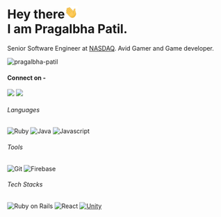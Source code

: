 # Hey there<img src="https://github.com/Pragalbha-Patil/Pragalbha-Patil/blob/master/wave.gif" width="30px"><br>I am Pragalbha Patil.
Senior Software Engineer at [NASDAQ](https://www.nasdaq.com/). Avid Gamer and Game developer.<br>
<p align="left"> <img src="https://komarev.com/ghpvc/?username=pragalbha-patil" alt="pragalbha-patil" /> </p> 

#### Connect on - 
[<img src="https://img.shields.io/badge/linkedin-%230077B5.svg?&style=for-the-badge&logo=linkedin&logoColor=white" />](https://www.linkedin.com/in/pragalbha-patil-610541172/) 
[<img src = "https://img.shields.io/badge/instagram-%23EE157B.svg?&style=for-the-badge&logo=instagram&logoColor=white">](https://www.instagram.com/psp.jpg/)

###### Languages
![Ruby](https://img.shields.io/badge/-Ruby-red?style=flat-square&logo=Ruby)
![Java](https://img.shields.io/badge/-Java-red?style=flat-square&logo=oracle)
![Javascript](https://img.shields.io/badge/-Javascript-red?style=flat-square&logo=Javascript)

###### Tools
![Git](https://img.shields.io/badge/-Git-black?style=flat-square&logo=git)
![Firebase](https://img.shields.io/badge/-Firebase-181717?style=flat-square&logo=firebase)

###### Tech Stacks

![Ruby on Rails](https://img.shields.io/badge/-ROR-red?style=flat-square&logo=Ruby)
![React](https://img.shields.io/badge/-React-black?style=flat-square&logo=react)
[![Unity](https://img.shields.io/badge/Unity-57b9d3.svg?style=flat&logo=unity)](https://unity3d.com)

